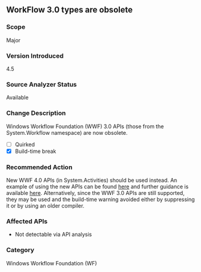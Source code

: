 ## WorkFlow 3.0 types are obsolete

### Scope
Major

### Version Introduced
4.5

### Source Analyzer Status
Available

### Change Description
Windows Workflow Foundation (WWF) 3.0 APIs (those from the System.Workflow namespace) are now obsolete.

- [ ] Quirked
- [x] Build-time break

### Recommended Action
New WWF 4.0 APIs (in System.Activities) should be used instead. An example of using the new APIs can be found [here](../../windows-workflow-foundation/how-to-update-the-definition-of-a-running-workflow-instance) and further guidance is available [here](http://blogs.msdn.com/b/workflowteam/archive/2012/02/08/deprecatingwf3.aspx). Alternatively, since the WWF 3.0 APIs are still supported, they may be used and the build-time warning avoided either by suppressing it or by using an older compiler.

### Affected APIs
* Not detectable via API analysis

### Category
Windows Workflow Foundation (WF)

<!-- breaking change id: 21 -->
